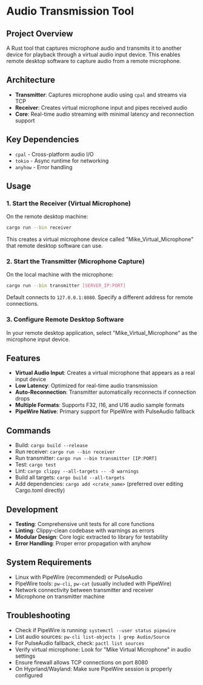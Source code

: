 # Audio Transmission Tool

## Project Overview
A Rust tool that captures microphone audio and transmits it to another device for playback through a virtual audio input device. This enables remote desktop software to capture audio from a remote microphone.

## Architecture
- **Transmitter**: Captures microphone audio using `cpal` and streams via TCP
- **Receiver**: Creates virtual microphone input and pipes received audio
- **Core**: Real-time audio streaming with minimal latency and reconnection support

## Key Dependencies
- `cpal` - Cross-platform audio I/O
- `tokio` - Async runtime for networking
- `anyhow` - Error handling

## Usage

### 1. Start the Receiver (Virtual Microphone)
On the remote desktop machine:
```bash
cargo run --bin receiver
```
This creates a virtual microphone device called "Mike_Virtual_Microphone" that remote desktop software can use.

### 2. Start the Transmitter (Microphone Capture)
On the local machine with the microphone:
```bash
cargo run --bin transmitter [SERVER_IP:PORT]
```
Default connects to `127.0.0.1:8080`. Specify a different address for remote connections.

### 3. Configure Remote Desktop Software
In your remote desktop application, select "Mike_Virtual_Microphone" as the microphone input device.

## Features
- **Virtual Audio Input**: Creates a virtual microphone that appears as a real input device
- **Low Latency**: Optimized for real-time audio transmission
- **Auto-Reconnection**: Transmitter automatically reconnects if connection drops
- **Multiple Formats**: Supports F32, I16, and U16 audio sample formats
- **PipeWire Native**: Primary support for PipeWire with PulseAudio fallback

## Commands
- Build: `cargo build --release`
- Run receiver: `cargo run --bin receiver`
- Run transmitter: `cargo run --bin transmitter [IP:PORT]`
- Test: `cargo test`
- Lint: `cargo clippy --all-targets -- -D warnings`
- Build all targets: `cargo build --all-targets`
- Add dependencies: `cargo add <crate_name>` (preferred over editing Cargo.toml directly)

## Development
- **Testing**: Comprehensive unit tests for all core functions
- **Linting**: Clippy-clean codebase with warnings as errors
- **Modular Design**: Core logic extracted to library for testability
- **Error Handling**: Proper error propagation with anyhow

## System Requirements
- Linux with PipeWire (recommended) or PulseAudio
- PipeWire tools: `pw-cli`, `pw-cat` (usually included with PipeWire)
- Network connectivity between transmitter and receiver
- Microphone on transmitter machine

## Troubleshooting
- Check if PipeWire is running: `systemctl --user status pipewire`
- List audio sources: `pw-cli list-objects | grep Audio/Source`
- For PulseAudio fallback, check: `pactl list sources`
- Verify virtual microphone: Look for "Mike Virtual Microphone" in audio settings
- Ensure firewall allows TCP connections on port 8080
- On Hyprland/Wayland: Make sure PipeWire session is properly configured